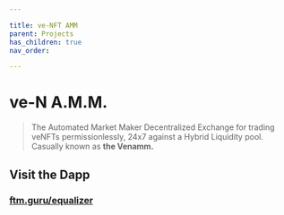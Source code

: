 ```yaml
---

title: ve-NFT AMM
parent: Projects
has_children: true
nav_order:

---
```


# ve-N A.M.M.
> The Automated Market Maker Decentralized Exchange for trading veNFTs permissionlessly, 24x7 against a Hybrid Liquidity pool. Casually known as **the Venamm.**

## Visit the Dapp
### [ftm.guru/equalizer](https://ftm.guru/equalizer)